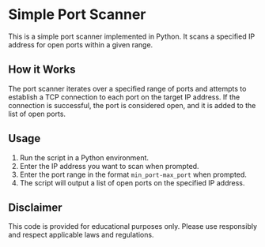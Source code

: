 # Simple Port Scanner

This is a simple port scanner implemented in Python. It scans a specified IP address for open ports within a given range.

## How it Works

The port scanner iterates over a specified range of ports and attempts to establish a TCP connection to each port on the target IP address. If the connection is successful, the port is considered open, and it is added to the list of open ports.

## Usage

1. Run the script in a Python environment.
2. Enter the IP address you want to scan when prompted.
3. Enter the port range in the format `min_port-max_port` when prompted.
4. The script will output a list of open ports on the specified IP address.

## Disclaimer

This code is provided for educational purposes only. Please use responsibly and respect applicable laws and regulations.
